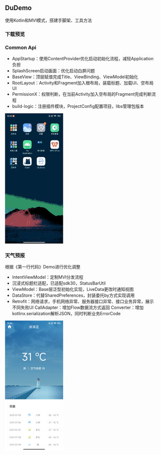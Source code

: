 ## DuDemo

使用Kotlin和MVI模式，搭建手脚架、工具方法

### 下载预览


### Common Api

- AppStartup：使用ContentProvider优化启动初始化流程，减轻Application负担
- SplashScreen启动画面：优化启动白屏问题
- BaseView：顶层赋值完成Title、ViewBinding、ViewModel初始化
- RootLayout：Activity和Fragment加入根布局，装载标题、加载UI、空布局UI
- PermissionX：权限判断，在当前Activity加入空布局的Fragment完成判断流程
- build-logic：注册插件模块，ProjectConfig配置项目，libs管理包版本

<img src="./images/common.gif" alt="weather" style="zoom:67%;" /> 

### 天气预报

根据《第一行代码》Demo进行优化调整
- IntentViewModel：定制MVI分发流程
- 沉浸式标题栏适配，已适配sdk30，StatusBarUtil
- ViewModel：Base层泛型初始化实现，LiveData更改时通知视图
- DataStore：代替SharedPreferences，封装委托by方式实现调用
- Retrofit：网络请求，手机网络异常、服务器接口异常、接口业务异常，展示不同失败UI
        CallAdapter：增加Flow数据流方式返回
        Converter：增加kotlinx.serialization解析JSON，同时判断业务ErrorCode

<img src="./images/weather.jpg" alt="weather" style="zoom:67%;" /> 
